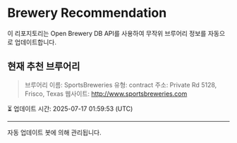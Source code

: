 # Brewery Recommendation

이 리포지토리는 Open Brewery DB API를 사용하여 무작위 브루어리 정보를 자동으로 업데이트합니다.

## 현재 추천 브루어리
> 브루어리 이름: SportsBreweries
유형: contract
주소: Private Rd 5128, Frisco, Texas
웹사이트: http://www.sportsbreweries.com

⏳ 업데이트 시간: 2025-07-17 01:59:53 (UTC)

---
자동 업데이트 봇에 의해 관리됩니다.